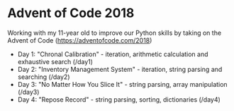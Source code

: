 # Advent of Code 2018

Working with my 11-year old to improve our Python skills by taking on the Advent of Code (https://adventofcode.com/2018)

* Day 1: "Chronal Calibration" - iteration, arithmetic calculation and exhaustive search (/day1)
* Day 2: "Inventory Management System" - iteration, string parsing and searching (/day2)
* Day 3: "No Matter How You Slice It" - string parsing, array manipulation (/day3)
* Day 4: "Repose Record" - string parsing, sorting, dictionaries (/day4)
